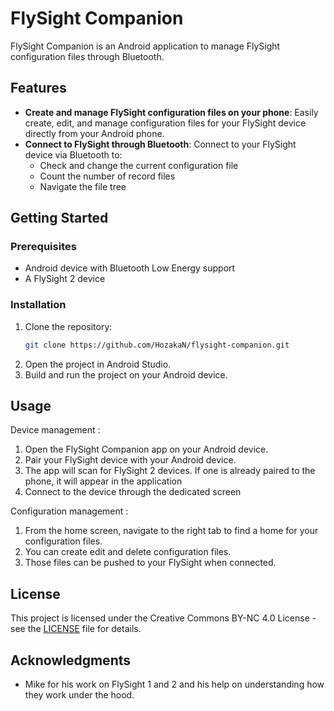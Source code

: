 # FlySight Companion

FlySight Companion is an Android application to manage FlySight configuration files through Bluetooth.

## Features

- **Create and manage FlySight configuration files on your phone**: Easily create, edit, and manage configuration files for your FlySight device directly from your Android phone.
- **Connect to FlySight through Bluetooth**: Connect to your FlySight device via Bluetooth to:
    - Check and change the current configuration file
    - Count the number of record files
    - Navigate the file tree

## Getting Started

### Prerequisites

- Android device with Bluetooth Low Energy support
- A FlySight 2 device

### Installation

1. Clone the repository:
    ```sh
    git clone https://github.com/HozakaN/flysight-companion.git
    ```
2. Open the project in Android Studio.
3. Build and run the project on your Android device.

## Usage

Device management :
1. Open the FlySight Companion app on your Android device.
2. Pair your FlySight device with your Android device.
3. The app will scan for FlySight 2 devices. If one is already paired to the phone, it will appear in the application
4. Connect to the device through the dedicated screen

Configuration management :
1. From the home screen, navigate to the right tab to find a home for your configuration files.
2. You can create edit and delete configuration files.
3. Those files can be pushed to your FlySight when connected.

## License

This project is licensed under the Creative Commons BY-NC 4.0 License - see the [LICENSE](LICENSE) file for details.

## Acknowledgments

- Mike for his work on FlySight 1 and 2 and his help on understanding how they work under the hood.